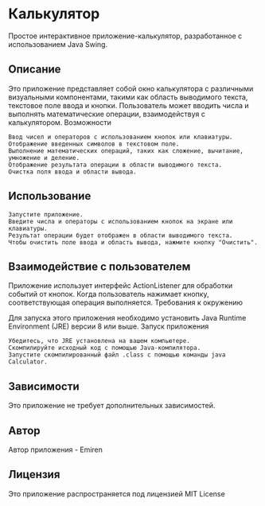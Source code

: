 # Калькулятор

Простое интерактивное приложение-калькулятор, разработанное с использованием Java Swing.


## Описание

Это приложение представляет собой окно калькулятора с различными визуальными компонентами, такими как область выводимого текста, текстовое поле ввода и кнопки. Пользователь может вводить числа и выполнять математические операции, взаимодействуя с калькулятором.
Возможности

    Ввод чисел и операторов с использованием кнопок или клавиатуры.
    Отображение введенных символов в текстовом поле.
    Выполнение математических операций, таких как сложение, вычитание, умножение и деление.
    Отображение результата операции в области выводимого текста.
    Очистка поля ввода и области вывода.

## Использование

    Запустите приложение.
    Введите числа и операторы с использованием кнопок на экране или клавиатуры.
    Результат операции будет отображен в области выводимого текста.
    Чтобы очистить поле ввода и область вывода, нажмите кнопку "Очистить".

## Взаимодействие с пользователем

Приложение использует интерфейс ActionListener для обработки событий от кнопок. Когда пользователь нажимает кнопку, соответствующая операция выполняется.
Требования к окружению

Для запуска этого приложения необходимо установить Java Runtime Environment (JRE) версии 8 или выше.
Запуск приложения

    Убедитесь, что JRE установлена на вашем компьютере.
    Скомпилируйте исходный код с помощью Java-компилятора.
    Запустите скомпилированный файл .class с помощью команды java Calculator.

## Зависимости

Это приложение не требует дополнительных зависимостей.

## Автор

Автор приложения - Emiren

## Лицензия

Это приложение распространяется под лицензией MIT License 
